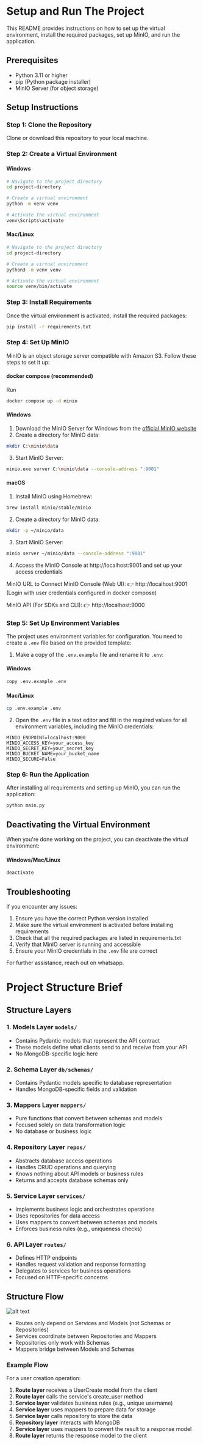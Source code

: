 # Setup and Run The Project

This README provides instructions on how to set up the virtual environment, install the required packages, set up MinIO, and run the application.

## Prerequisites

- Python 3.11 or higher
- pip (Python package installer)
- MinIO Server (for object storage)

## Setup Instructions

### Step 1: Clone the Repository

Clone or download this repository to your local machine.

### Step 2: Create a Virtual Environment

#### Windows
```bash
# Navigate to the project directory
cd project-directory

# Create a virtual environment
python -m venv venv

# Activate the virtual environment
venv\Scripts\activate
```

#### Mac/Linux
```bash
# Navigate to the project directory
cd project-directory

# Create a virtual environment
python3 -m venv venv

# Activate the virtual environment
source venv/bin/activate
```

### Step 3: Install Requirements

Once the virtual environment is activated, install the required packages:

```bash
pip install -r requirements.txt
```

### Step 4: Set Up MinIO

MinIO is an object storage server compatible with Amazon S3. Follow these steps to set it up:

#### docker compose (recommended)
Run
```bash
docker compose up -d minio
```

#### Windows

1. Download the MinIO Server for Windows from the [official MinIO website](https://min.io/open-source/download?platform=windows)
2. Create a directory for MinIO data:
```bash
mkdir C:\minio\data
```
3. Start MinIO Server:
```bash
minio.exe server C:\minio\data --console-address ":9001"
```

#### macOS

1. Install MinIO using Homebrew:
```bash
brew install minio/stable/minio
```
2. Create a directory for MinIO data:
```bash
mkdir -p ~/minio/data
```
3. Start MinIO Server:
```bash
minio server ~/minio/data --console-address ":9001"
```

4. Access the MinIO Console at http://localhost:9001 and set up your access credentials

MinIO URL to Connect
MinIO Console (Web UI):
👉 http://localhost:9001
(Login with user credentials configured in docker compose)

MinIO API (For SDKs and CLI):
👉 http://localhost:9000


### Step 5: Set Up Environment Variables

The project uses environment variables for configuration. You need to create a `.env` file based on the provided template:

1. Make a copy of the `.env.example` file and rename it to `.env`:

#### Windows
```bash
copy .env.example .env
```

#### Mac/Linux
```bash
cp .env.example .env
```

2. Open the `.env` file in a text editor and fill in the required values for all environment variables, including the MinIO credentials:
```
MINIO_ENDPOINT=localhost:9000
MINIO_ACCESS_KEY=your_access_key
MINIO_SECRET_KEY=your_secret_key
MINIO_BUCKET_NAME=your_bucket_name
MINIO_SECURE=False
```

### Step 6: Run the Application

After installing all requirements and setting up MinIO, you can run the application:

```bash
python main.py
```

## Deactivating the Virtual Environment

When you're done working on the project, you can deactivate the virtual environment:

#### Windows/Mac/Linux
```bash
deactivate
```

## Troubleshooting

If you encounter any issues:

1. Ensure you have the correct Python version installed
2. Make sure the virtual environment is activated before installing requirements
3. Check that all the required packages are listed in requirements.txt
4. Verify that MinIO server is running and accessible
5. Ensure your MinIO credentials in the `.env` file are correct

For further assistance, reach out on whatsapp.

# Project Structure Brief
## Structure Layers
### 1. Models Layer `models/`
- Contains Pydantic models that represent the API contract
- These models define what clients send to and receive from your API
- No MongoDB-specific logic here

### 2. Schema Layer `db/schemas/`
- Contains Pydantic models specific to database representation
- Handles MongoDB-specific fields and validation

### 3. Mappers Layer `mappers/`
- Pure functions that convert between schemas and models
- Focused solely on data transformation logic
- No database or business logic

### 4. Repository Layer `repos/`
- Abstracts database access operations
- Handles CRUD operations and querying
- Knows nothing about API models or business rules
- Returns and accepts database schemas only

### 5. Service Layer `services/`
- Implements business logic and orchestrates operations
- Uses repositories for data access
- Uses mappers to convert between schemas and models
- Enforces business rules (e.g., uniqueness checks)

### 6. API Layer `routes/`
- Defines HTTP endpoints
- Handles request validation and response formatting
- Delegates to services for business operations
- Focused on HTTP-specific concerns

## Structure Flow
![alt text](image.png)
- Routes only depend on Services and Models (not Schemas or Repositories)
- Services coordinate between Repositories and Mappers
- Repositories only work with Schemas
- Mappers bridge between Models and Schemas

### Example Flow
For a user creation operation:
1. **Route layer** receives a UserCreate model from the client
2. **Route layer** calls the service's create_user method
3. **Service layer** validates business rules (e.g., unique username)
4. **Service layer** uses mappers to prepare data for storage
5. **Service layer** calls repository to store the data
6. **Repository layer** interacts with MongoDB
7. **Service layer** uses mappers to convert the result to a response model
8. **Route layer** returns the response model to the client